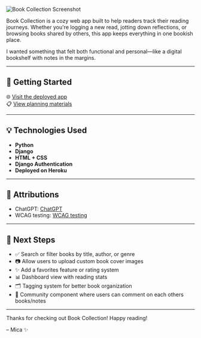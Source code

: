 ![Book Collection Screenshot](../django-crud-app-book-collector/main_app/static/book-collection.png)

Book Collection is a cozy web app built to help readers track their reading journeys. Whether you're logging a new read, jotting down reflections, or browsing books shared by others, this app keeps everything in one bookish place.

I wanted something that felt both functional and personal—like a digital bookshelf with notes in the margins.

---

## 🚀 Getting Started

🌐 [Visit the deployed app](https://micas-book-collection-b0c9e99b39a0.herokuapp.com/)  
📋 [View planning materials](https://trello.com/b/92gXHKqg/my-books-app)

---

## 💡 Technologies Used

- **Python**  
- **Django**  
- **HTML + CSS**  
- **Django Authentication**  
- **Deployed on Heroku**

---

## 📎 Attributions

- ChatGPT: [ChatGPT](https://chatgpt.com/)  
- WCAG testing: [WCAG testing](https://webaim.org/resources/contrastchecker/) 

---

## 🚧 Next Steps

- ✅ Search or filter books by title, author, or genre  
- 📷 Allow users to upload custom book cover images  
- ✨ Add a favorites feature or rating system  
- 📊 Dashboard view with reading stats  
- 🗂️ Tagging system for better book organization
- 🤝 Community component where users can comment on each others books/notes

---

Thanks for checking out Book Collection! Happy reading!

– Mica ✨
